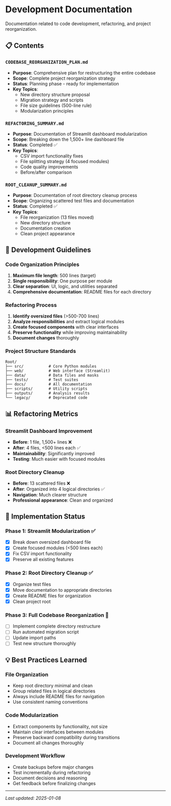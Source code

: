 # Development Documentation

Documentation related to code development, refactoring, and project reorganization.

## 📋 Contents

### **`CODEBASE_REORGANIZATION_PLAN.md`**
- **Purpose**: Comprehensive plan for restructuring the entire codebase
- **Scope**: Complete project reorganization strategy
- **Status**: Planning phase - ready for implementation
- **Key Topics**: 
  - New directory structure proposal
  - Migration strategy and scripts  
  - File size guidelines (500-line rule)
  - Modularization principles

### **`REFACTORING_SUMMARY.md`**
- **Purpose**: Documentation of Streamlit dashboard modularization
- **Scope**: Breaking down the 1,500+ line dashboard file
- **Status**: Completed ✅
- **Key Topics**:
  - CSV import functionality fixes
  - File splitting strategy (4 focused modules)
  - Code quality improvements
  - Before/after comparison

### **`ROOT_CLEANUP_SUMMARY.md`**
- **Purpose**: Documentation of root directory cleanup process
- **Scope**: Organizing scattered test files and documentation
- **Status**: Completed ✅
- **Key Topics**:
  - File reorganization (13 files moved)
  - New directory structure
  - Documentation creation
  - Clean project appearance

## 🎯 Development Guidelines

### **Code Organization Principles**
1. **Maximum file length**: 500 lines (target)
2. **Single responsibility**: One purpose per module
3. **Clear separation**: UI, logic, and utilities separated
4. **Comprehensive documentation**: README files for each directory

### **Refactoring Process**
1. **Identify oversized files** (>500-700 lines)
2. **Analyze responsibilities** and extract logical modules
3. **Create focused components** with clear interfaces
4. **Preserve functionality** while improving maintainability
5. **Document changes** thoroughly

### **Project Structure Standards**
```
Root/
├── src/           # Core Python modules
├── web/           # Web interface (Streamlit)
├── data/          # Data files and masks
├── tests/         # Test suites
├── docs/          # All documentation
├── scripts/       # Utility scripts
├── outputs/       # Analysis results
└── legacy/        # Deprecated code
```

## 📊 Refactoring Metrics

### **Streamlit Dashboard Improvement**
- **Before**: 1 file, 1,500+ lines ❌
- **After**: 4 files, <500 lines each ✅
- **Maintainability**: Significantly improved
- **Testing**: Much easier with focused modules

### **Root Directory Cleanup**
- **Before**: 13 scattered files ❌  
- **After**: Organized into 4 logical directories ✅
- **Navigation**: Much clearer structure
- **Professional appearance**: Clean and organized

## 🚀 Implementation Status

### **Phase 1: Streamlit Modularization** ✅
- [x] Break down oversized dashboard file
- [x] Create focused modules (<500 lines each)
- [x] Fix CSV import functionality
- [x] Preserve all existing features

### **Phase 2: Root Directory Cleanup** ✅
- [x] Organize test files
- [x] Move documentation to appropriate directories
- [x] Create README files for organization
- [x] Clean project root

### **Phase 3: Full Codebase Reorganization** 🔄
- [ ] Implement complete directory restructure
- [ ] Run automated migration script
- [ ] Update import paths
- [ ] Test new structure thoroughly

## 💡 Best Practices Learned

### **File Organization**
- Keep root directory minimal and clean
- Group related files in logical directories
- Always include README files for navigation
- Use consistent naming conventions

### **Code Modularization**
- Extract components by functionality, not size
- Maintain clear interfaces between modules
- Preserve backward compatibility during transitions
- Document all changes thoroughly

### **Development Workflow**
- Create backups before major changes
- Test incrementally during refactoring
- Document decisions and reasoning
- Get feedback before finalizing changes

---
*Last updated: 2025-01-08*